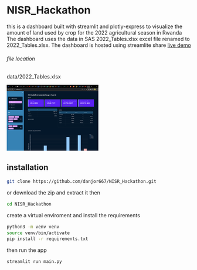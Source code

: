 # NISR_Hackathon
this is a dashboard built with streamlit and plotly-express to visualize the amount of land used by crop
for the 2022 agricultural season in Rwanda
The dashboard uses the data in SAS 2022_Tables.xlsx excel file renamed to 2022_Tables.xlsx.
The dashboard is hosted using streamlite share
[live demo](https://nisrhackathon-8k2cjarjc6dj8uz2dv96wy.streamlit.app/)
###### file location  
data/2022_Tables.xlsx

<div>
<img src="data/Screenshot 2023-11-07 at 10.46.58 AM (1).png" width=250px height=180px>

## installation
```sh
git clone https://github.com/danjor667/NISR_Hackathon.git 
```
or download the zip and extract it
then 
```sh
cd NISR_Hackathon
```
create a virtual enviroment and install the requirements
```sh
python3 -m venv venv
source venv/bin/activate
pip install -r requirements.txt
```
then run the app
```sh
streamlit run main.py
```
